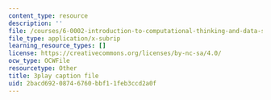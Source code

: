 ```yaml
---
content_type: resource
description: ''
file: /courses/6-0002-introduction-to-computational-thinking-and-data-science-fall-2016/2bacd69208746760bbf11feb3ccd2a0f_esmzYhuFnds.srt
file_type: application/x-subrip
learning_resource_types: []
license: https://creativecommons.org/licenses/by-nc-sa/4.0/
ocw_type: OCWFile
resourcetype: Other
title: 3play caption file
uid: 2bacd692-0874-6760-bbf1-1feb3ccd2a0f
---
```

